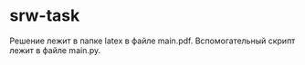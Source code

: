 # srw-task
Решение лежит в папке latex в файле main.pdf. Вспомогательный скрипт лежит в файле main.py.
